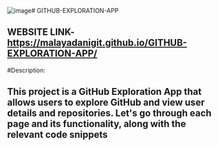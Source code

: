 ![image](https://github.com/malayadaniGIT/GITHUB-EXPLORATION-APP/assets/109133343/ba5a7729-5b2c-4d18-92a6-5e8f506423a6)# GITHUB-EXPLORATION-APP
## WEBSITE LINK-https://malayadanigit.github.io/GITHUB-EXPLORATION-APP/
#Description:
## This project is a GitHub Exploration App that allows users to explore GitHub and view user details and repositories. Let's go through each page and its functionality, along with the relevant code snippets
